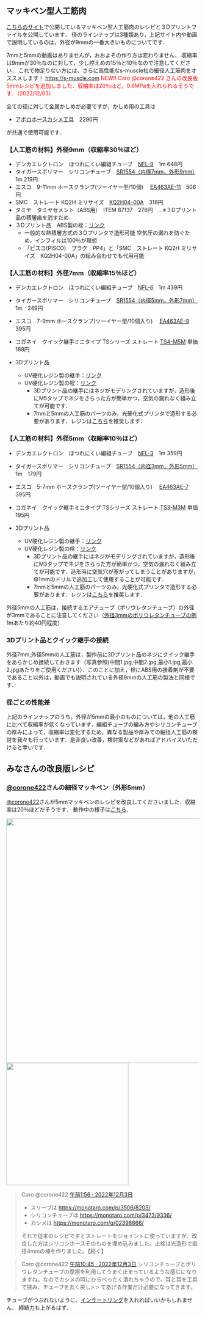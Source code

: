 ## マッキベン型人工筋肉　

[こちらのサイト](https://ishikawa-lab.sakura.ne.jp/yoichi/muscle_recipe)で公開しているマッキベン型人工筋肉のレシピと３Dプリントファイルを公開しています．
径のラインナップは3種類あり，上記サイト内や動画で説明しているのは，外径が9mmの一番大きいものについてです．

7mmと5mmの動画はありませんが，おおよその作り方は変わりません．
収縮率は9mmが30％なのに対して，少し控えめの15％と10％なので注意してください．
これで物足りない方には、さらに高性能なs-muscle社の細径人工筋肉をオススメします！ https://s-muscle.com
<span style="color: red; ">NEW!! Coro @corone422 さんの改良版5mmレシピを追加しました．収縮率は20％ほど，0.8MPaを入れられるそうです．（2022/12/03）</span>

全ての径に対して金属かしめが必要ですが，かしめ用の工具は
- [アポロホースカシメ工具](https://www.monotaro.com/p/8848/9344/)　2290円

が共通で使用可能です．

### 【人工筋の材料】外径9mm（収縮率30％ほど）

- デンカエレクトロン　ほつれにくい編組チューブ　[NFL-9](https://www.monotaro.com/p/3506/8223/)　1m 648円
- タイガースポリマー　シリコンチューブ　[SR1554（内径7mm，外形9mm）](https://www.monotaro.com/p/3278/8603/)　1m 219円
- エスコ　9-11mm ホースクランプ(ツーイヤー型/10個)　 [EA463AE-11](https://www.monotaro.com/p/4993/6617/)　506円
- SMC　ストレート KQ2H ミリサイズ　[KQ2H04-00A](https://www.monotaro.com/p/4138/4786/)　318円
- タミヤ　タミヤセメント（ABS用）　ITEM 87137　278円　…※３Dプリント品の積層痕を消すため
- ３Dプリント品　ABS製の栓：[リンク](https://github.com/Yoichi-Masuda/Art_muscles/blob/master/air_stopper.stl)
    - 一般的な熱積層方式の３Dプリンタで造形可能
    空気圧の漏れを防ぐため，インフィルは100％が理想
    - 「ピスコ(PISCO)　プラグ　PP4」と「SMC　ストレート KQ2H ミリサイズ　KQ2H04-00A」の組み合わせでも代用可能

### 【人工筋の材料】外径7mm（収縮率15％ほど）

- デンカエレクトロン　ほつれにくい編組チューブ　[NFL-6](https://www.monotaro.com/p/3506/8187/)　1m 439円
- タイガースポリマー　シリコンチューブ　[SR1554（内径5mm，外形7mm）](https://www.monotaro.com/p/3278/8402/) 1m　249円
- エスコ　7-9mm ホースクランプ(ツーイヤー型/10個入り)　 [EA463AE-9](https://www.monotaro.com/p/4993/6748/)　395円 
- コガネイ　クイック継手ミニタイプ TSシリーズ ストレート [TS4-M5M](https://jp.misumi-ec.com/vona2/detail/221000065534/?PNSearch=TS4-M5M&HissuCode=TS4-M5M&searchFlow=suggest2products&Keyword=TS4-M5M&list=SuggestPreview) 単価188円

- 3Dプリント品
    - UV硬化レジン製の継手：[リンク](https://github.com/Yoichi-Masuda/open_artificial_muscles/blob/master/thin_muscle/coupler_M5.stl)
    - UV硬化レジン製の栓：[リンク](https://github.com/Yoichi-Masuda/open_artificial_muscles/blob/master/thin_muscle/cap_M5.stl)
        - 3Dプリント品の継手にはネジがモデリングされていますが，造形後にM5タップでネジをさらった方が簡単かつ，空気の漏れなく組み立てが可能です．
        - 7mmと5mmの人工筋のパーツのみ，光硬化式プリンタで造形する必要があります．レジンは[こちら](https://www.amazon.co.jp/dp/B09H2XZTSK)を推奨します．


### 【人工筋の材料】外径5mm（収縮率10％ほど）

- デンカエレクトロン　ほつれにくい編組チューブ　[NFL-3](https://www.monotaro.com/p/3506/8144/)　1m 359円
- タイガースポリマー　シリコンチューブ　[SR1554（内径3mm，外形5mm）](https://www.monotaro.com/p/3278/8244/) 1m　179円
- エスコ　5-7mm ホースクランプ(ツーイヤー型/10個入り)　 [EA463AE-7](https://www.monotaro.com/p/4993/6732/)　395円 
- コガネイ　クイック継手ミニタイプ TSシリーズ ストレート [TS3-M3M](https://jp.misumi-ec.com/vona2/detail/221000065534/?PNSearch=TS3-M3M&HissuCode=TS3-M3M&searchFlow=suggest2products&Keyword=TS3-M3M&list=SuggestPreview) 単価195円

- 3Dプリント品
    - UV硬化レジン製の継手：[リンク](https://github.com/Yoichi-Masuda/open_artificial_muscles/blob/master/thin_muscle/coupler_M3.stl)
    - UV硬化レジン製の栓：[リンク](https://github.com/Yoichi-Masuda/open_artificial_muscles/blob/master/thin_muscle/cap_M3.stl)
        - 3Dプリント品の継手にはネジがモデリングされていますが，造形後にM3タップでネジをさらった方が簡単かつ，空気の漏れなく組み立てが可能です．造形時に空気穴が塞がってしまうことがありますが，Φ1mmのドリルで追加工して使用することが可能です．
        - 7mmと5mmの人工筋のパーツのみ，光硬化式プリンタで造形する必要があります．レジンは[こちら](https://www.amazon.co.jp/dp/B09H2XZTSK)を推奨します．

外径5mmの人工筋は，接続するエアチューブ（ポリウレタンチューブ）の外径が3mmであることに注意してください（[外径3mmのポリウレタンチューブの例](https://www.monotaro.com/p/5815/5517/) 1mあたり約40円程度）

### 3Dプリント品とクイック継手の接続

外径7mm,外径5mmの人工筋は，製作前に3Dプリント品のネジにクイック継手をあらかじめ接続しておきます（写真参照(中間1.jpg,中間2.jpg,最小1.jpg,最小2.jpgあたりをご使用ください)）．このことに加え，栓にABS用の接着剤が不要であること以外は，動画でも説明されている外径9mmの人工筋の製法と同様です．

### 径ごとの性能差

上記のラインナップのうち，外径が5mmの最小のものについては，他の人工筋に比べて収縮率が低くなっています．編組チューブの編み方やシリコンチューブの厚みによって，収縮率は変化するため，異なる製品や厚みでの細径人工筋の検討を我々も行っています．是非良い改善，検討案などがあればアドバイスいただけると幸いです．

## みなさんの改良版レシピ
### [@corone422](https://twitter.com/corone422/status/1598710760959782912?s=20&t=0VL1ZC6_-5MBRaOd5uCATQ)さんの細径マッキベン（外形5mm）
[@corone422](https://twitter.com/corone422/status/1598710760959782912?s=20&t=0VL1ZC6_-5MBRaOd5uCATQ)さんが5mmマッキベンのレシピを改良してくださいました．収縮率は20％ほどだそうです．
動作中の様子は[こちら](https://twitter.com/corone422/status/1587334103325880320?s=20&t=0VL1ZC6_-5MBRaOd5uCATQ)．

<img src="https://user-images.githubusercontent.com/98135132/205417713-2e496da9-1768-4219-a373-cf938346c8f0.png" width="640px"><img src="https://user-images.githubusercontent.com/98135132/205418053-0f69b856-b75e-481e-9a24-5adf3a202efd.png" width="320px">

> Coro @corone422 [午前1:56 · 2022年12月3日](https://twitter.com/corone422/status/1598722900210900992?s=20&t=0VL1ZC6_-5MBRaOd5uCATQ)
> - スリーブは https://monotaro.com/p/3506/8205/
> - シリコンチューブは https://monotaro.com/p/3473/9336/
> - カシメは https://monotaro.com/g/02398866/
> 
> それで従来のレシピですとストレートをジョイントに使っていますが、改良した方はシリコンホースそのものを埋め込みました。止栓は光造形で直径4mmの棒を作りました。【続く】

> Coro @corone422 [午前10:45 · 2022年12月3日](https://twitter.com/corone422/status/1598855958742306816?s=20&t=0VL1ZC6_-5MBRaOd5uCATQ)
> シリコンチューブとポリウレタンチューブの摩擦を利用してうまく止まっているような感じになりますね。なのでカシメの時にひらべったく潰れちゃうので、耳と耳を工具で挟み、チューブを丸く戻し> > てあげる作業だけ必要になってきます。

チューブがつぶれないように、[インサートリング](https://www.monotaro.com/p/3531/4526/?t.q=%83C%83%93%83T%81%5B%83g%83%8A%83%93%83O)を入れればいいかもしれません．
締結力も上がるはず．

